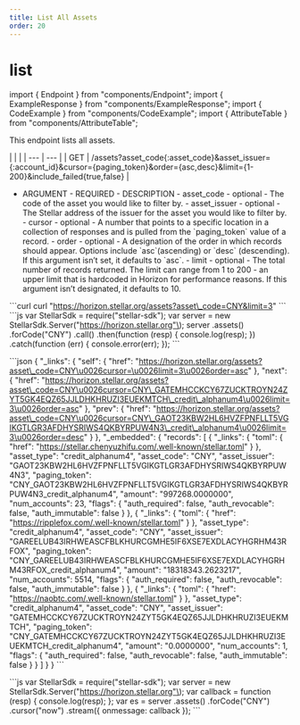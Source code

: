 ```yaml
---
title: List All Assets
order: 20
---
```


# list

import { Endpoint } from "components/Endpoint"; import { ExampleResponse } from "components/ExampleResponse"; import { CodeExample } from "components/CodeExample"; import { AttributeTable } from "components/AttributeTable";

This endpoint lists all assets.

 \| \| \| \| --- \| --- \| \| GET \| /assets?asset\_code{:asset\_code}&asset\_issuer={:account\_id}&cursor={paging\_token}&order={asc,desc}&limit={1-200}&include\_failed{true,false} \|

 - ARGUMENT - REQUIRED - DESCRIPTION - asset\_code - optional - The code of the asset you would like to filter by. - asset\_issuer - optional - The Stellar address of the issuer for the asset you would like to filter by. - cursor - optional - A number that points to a specific location in a collection of responses and is pulled from the \`paging\_token\` value of a record. - order - optional - A designation of the order in which records should appear. Options include \`asc\`\(ascending\) or \`desc\` \(descending\). If this argument isn’t set, it defaults to \`asc\`. - limit - optional - The total number of records returned. The limit can range from 1 to 200 - an upper limit that is hardcoded in Horizon for performance reasons. If this argument isn’t designated, it defaults to 10.

 \`\`\`curl curl "https://horizon.stellar.org/assets?asset\_code=CNY&limit=3" \`\`\` \`\`\`js var StellarSdk = require\("stellar-sdk"\); var server = new StellarSdk.Server\("https://horizon.stellar.org"\); server .assets\(\) .forCode\("CNY"\) .call\(\) .then\(function \(resp\) { console.log\(resp\); }\) .catch\(function \(err\) { console.error\(err\); }\); \`\`\`

 \`\`\`json { "\_links": { "self": { "href": "https://horizon.stellar.org/assets?asset\_code=CNY\u0026cursor=\u0026limit=3\u0026order=asc" }, "next": { "href": "https://horizon.stellar.org/assets?asset\_code=CNY\u0026cursor=CNY\_GATEMHCCKCY67ZUCKTROYN24ZYT5GK4EQZ65JJLDHKHRUZI3EUEKMTCH\_credit\_alphanum4\u0026limit=3\u0026order=asc" }, "prev": { "href": "https://horizon.stellar.org/assets?asset\_code=CNY\u0026cursor=CNY\_GAOT23KBW2HL6HVZFPNFLLT5VGIKGTLGR3AFDHYSRIWS4QKBYRPUW4N3\_credit\_alphanum4\u0026limit=3\u0026order=desc" } }, "\_embedded": { "records": \[ { "\_links": { "toml": { "href": "https://stellar.chenyuzhifu.com/.well-known/stellar.toml" } }, "asset\_type": "credit\_alphanum4", "asset\_code": "CNY", "asset\_issuer": "GAOT23KBW2HL6HVZFPNFLLT5VGIKGTLGR3AFDHYSRIWS4QKBYRPUW4N3", "paging\_token": "CNY\_GAOT23KBW2HL6HVZFPNFLLT5VGIKGTLGR3AFDHYSRIWS4QKBYRPUW4N3\_credit\_alphanum4", "amount": "997268.0000000", "num\_accounts": 23, "flags": { "auth\_required": false, "auth\_revocable": false, "auth\_immutable": false } }, { "\_links": { "toml": { "href": "https://ripplefox.com/.well-known/stellar.toml" } }, "asset\_type": "credit\_alphanum4", "asset\_code": "CNY", "asset\_issuer": "GAREELUB43IRHWEASCFBLKHURCGMHE5IF6XSE7EXDLACYHGRHM43RFOX", "paging\_token": "CNY\_GAREELUB43IRHWEASCFBLKHURCGMHE5IF6XSE7EXDLACYHGRHM43RFOX\_credit\_alphanum4", "amount": "18318343.2623217", "num\_accounts": 5514, "flags": { "auth\_required": false, "auth\_revocable": false, "auth\_immutable": false } }, { "\_links": { "toml": { "href": "https://naobtc.com/.well-known/stellar.toml" } }, "asset\_type": "credit\_alphanum4", "asset\_code": "CNY", "asset\_issuer": "GATEMHCCKCY67ZUCKTROYN24ZYT5GK4EQZ65JJLDHKHRUZI3EUEKMTCH", "paging\_token": "CNY\_GATEMHCCKCY67ZUCKTROYN24ZYT5GK4EQZ65JJLDHKHRUZI3EUEKMTCH\_credit\_alphanum4", "amount": "0.0000000", "num\_accounts": 1, "flags": { "auth\_required": false, "auth\_revocable": false, "auth\_immutable": false } } \] } } \`\`\`

 \`\`\`js var StellarSdk = require\("stellar-sdk"\); var server = new StellarSdk.Server\("https://horizon.stellar.org"\); var callback = function \(resp\) { console.log\(resp\); }; var es = server .assets\(\) .forCode\("CNY"\) .cursor\("now"\) .stream\({ onmessage: callback }\); \`\`\`

